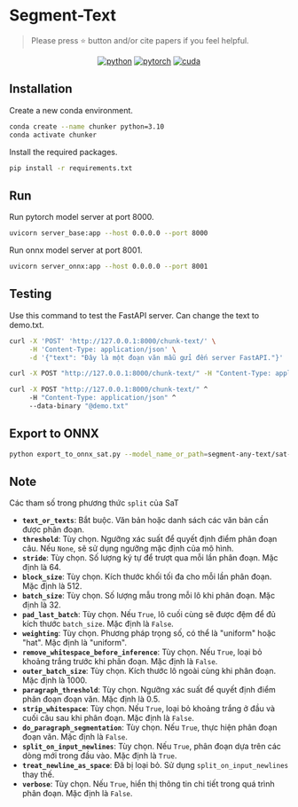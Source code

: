 # Segment-Text

> Please press ⭐ button and/or cite papers if you feel helpful.

<div align="center">

[![python](https://img.shields.io/badge/-Python_3.10.11-blue?logo=python&logoColor=white)](https://www.python.org/downloads/)
[![pytorch](https://img.shields.io/badge/Torch_2.0.1-ee4c2c?logo=pytorch&logoColor=white)](https://pytorch.org/get-started/locally/)
[![cuda](https://img.shields.io/badge/-CUDA_11.8-green?logo=nvidia&logoColor=white)](https://developer.nvidia.com/cuda-toolkit-archive)
</div>

## Installation

Create a new conda environment.
```bash
conda create --name chunker python=3.10
conda activate chunker
```
Install the required packages.
```bash
pip install -r requirements.txt
```

## Run
Run pytorch model server at port 8000.
```bash
uvicorn server_base:app --host 0.0.0.0 --port 8000
```

Run onnx model server at port 8001.
```bash
uvicorn server_onnx:app --host 0.0.0.0 --port 8001
```
## Testing
Use this command to test the FastAPI server. Can change the text to demo.txt. 
```bash
curl -X 'POST' 'http://127.0.0.1:8000/chunk-text/' \
     -H 'Content-Type: application/json' \
     -d '{"text": "Đây là một đoạn văn mẫu gửi đến server FastAPI."}'

curl -X POST "http://127.0.0.1:8000/chunk-text/" -H "Content-Type: application/json" -d "{\"text\": \"Đây là một đoạn văn mẫu gửi đến server FastAPI.\"}"

curl -X POST "http://127.0.0.1:8000/chunk-text/" ^
     -H "Content-Type: application/json" ^
     --data-binary "@demo.txt"

```

## Export to ONNX

```bash
python export_to_onnx_sat.py --model_name_or_path=segment-any-text/sat-12l-sm --output_dir=onnx_exports/sat-12l-sm
```


## Note

Các tham số trong phương thức `split` của SaT

- **`text_or_texts`**: Bắt buộc. Văn bản hoặc danh sách các văn bản cần được phân đoạn.
- **`threshold`**: Tùy chọn. Ngưỡng xác suất để quyết định điểm phân đoạn câu. Nếu `None`, sẽ sử dụng ngưỡng mặc định của mô hình.
- **`stride`**: Tùy chọn. Số lượng ký tự để trượt qua mỗi lần phân đoạn. Mặc định là 64.
- **`block_size`**: Tùy chọn. Kích thước khối tối đa cho mỗi lần phân đoạn. Mặc định là 512.
- **`batch_size`**: Tùy chọn. Số lượng mẫu trong mỗi lô khi phân đoạn. Mặc định là 32.
- **`pad_last_batch`**: Tùy chọn. Nếu `True`, lô cuối cùng sẽ được đệm để đủ kích thước `batch_size`. Mặc định là `False`.
- **`weighting`**: Tùy chọn. Phương pháp trọng số, có thể là "uniform" hoặc "hat". Mặc định là "uniform".
- **`remove_whitespace_before_inference`**: Tùy chọn. Nếu `True`, loại bỏ khoảng trắng trước khi phân đoạn. Mặc định là `False`.
- **`outer_batch_size`**: Tùy chọn. Kích thước lô ngoài cùng khi phân đoạn. Mặc định là 1000.
- **`paragraph_threshold`**: Tùy chọn. Ngưỡng xác suất để quyết định điểm phân đoạn đoạn văn. Mặc định là 0.5.
- **`strip_whitespace`**: Tùy chọn. Nếu `True`, loại bỏ khoảng trắng ở đầu và cuối câu sau khi phân đoạn. Mặc định là `False`.
- **`do_paragraph_segmentation`**: Tùy chọn. Nếu `True`, thực hiện phân đoạn đoạn văn. Mặc định là `False`.
- **`split_on_input_newlines`**: Tùy chọn. Nếu `True`, phân đoạn dựa trên các dòng mới trong đầu vào. Mặc định là `True`.
- **`treat_newline_as_space`**: Đã bị loại bỏ. Sử dụng `split_on_input_newlines` thay thế.
- **`verbose`**: Tùy chọn. Nếu `True`, hiển thị thông tin chi tiết trong quá trình phân đoạn. Mặc định là `False`.